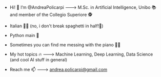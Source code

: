 - Hi! 👋 I’m @AndreaPolicarpi ---> M.Sc. in Artificial Intelligence, Unibo 📚 and member of the Collegio Superiore 🕵️

- Italian 💪🍝 (no, i don't break spaghetti in half!🤔)

- Python main 🐍 

- Sometimes you can find me messing with the piano 🎹🎼

- My hot topics 🔥 ---> Machine Learning, Deep Learning, Data Science (and cool AI stuff in general)

- Reach me 📫 ---> andrea.policarpi@gmail.com

<!---
AndreaPolicarpi/AndreaPolicarpi is a ✨ special ✨ repository because its `README.md` (this file) appears on your GitHub profile.
You can click the Preview link to take a look at your changes.
--->
